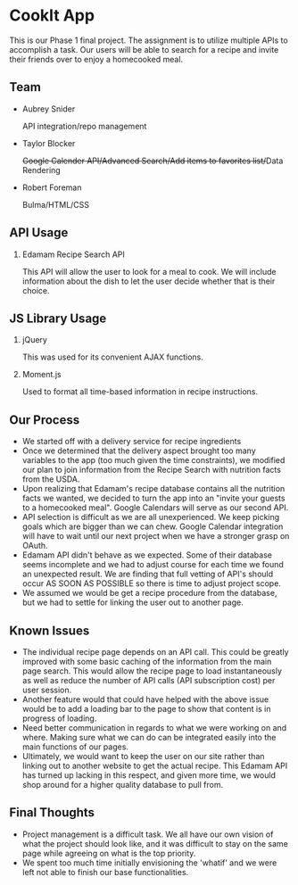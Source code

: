 # CookIt App

This is our Phase 1 final project. The assignment is to utilize multiple APIs to accomplish a task. Our users will be able to search for a recipe and invite their friends over to enjoy a homecooked meal.

## Team

-  Aubrey Snider

   API integration/repo management

-  Taylor Blocker

   <strike>Google Calender API/Advanced Search/Add items to favorites list/</strike>Data Rendering

-  Robert Foreman

   Bulma/HTML/CSS

## API Usage

1. Edamam Recipe Search API

   This API will allow the user to look for a meal to cook. We will include information about the dish to let the user decide whether that is their choice.

## JS Library Usage

1. jQuery

   This was used for its convenient AJAX functions.

2. Moment.js

   Used to format all time-based information in recipe instructions.

## Our Process

-  We started off with a delivery service for recipe ingredients
-  Once we determined that the delivery aspect brought too many variables to the app (too much given the time constraints), we modified our plan to join information from the Recipe Search with nutrition facts from the USDA.
-  Upon realizing that Edamam's recipe database contains all the nutrition facts we wanted, we decided to turn the app into an "invite your guests to a homecooked meal". Google Calendars will serve as our second API.
-  API selection is difficult as we are all unexperienced. We keep picking goals which are bigger than we can chew. Google Calendar integration will have to wait until our next project when we have a stronger grasp on OAuth.
-  Edamam API didn't behave as we expected. Some of their database seems incomplete and we had to adjust course for each time we found an unexpected result. We are finding that full vetting of API's should occur AS SOON AS POSSIBLE so there is time to adjust project scope.
-  We assumed we would be get a recipe procedure from the database, but we had to settle for linking the user out to another page.

## Known Issues

-  The individual recipe page depends on an API call. This could be greatly improved with some basic caching of the information from the main page search. This would allow the recipe page to load instantaneously as well as reduce the number of API calls (API subscription cost) per user session.
- Another feature would that could have helped with the above issue would be to add a loading bar to the page to show that content is in progress of loading.
- Need better communication in regards to what we were working on and where. Making sure what we can do can be integrated easily into the main functions of our pages.
-  Ultimately, we would want to keep the user on our site rather than linking out to another website to get the actual recipe. This Edamam API has turned up lacking in this respect, and given more time, we would shop around for a higher quality database to pull from.

## Final Thoughts

-  Project management is a difficult task. We all have our own vision of what the project should look like, and it was difficult to stay on the same page while agreeing on what is the top priority.
-  We spent too much time initially envisioning the 'whatif' and we were left not able to finish our base functionalities.
